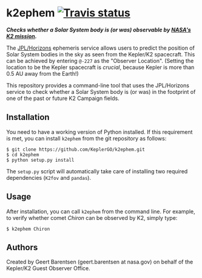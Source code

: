 # k2ephem [![Travis status](https://travis-ci.org/KeplerGO/K2ephem.svg)](https://travis-ci.org/KeplerGO/K2ephem)
***Checks  whether a Solar System body is (or was) observable by [NASA's K2 mission](http://keplerscience.arc.nasa.gov).***

The [JPL/Horizons](http://ssd.jpl.nasa.gov/horizons.cgi)
ephemeris service allows users to predict the position
of Solar System bodies in the sky as seen from the Kepler/K2 spacecraft.
This can be achieved by entering `@-227` as the "Observer Location".
(Setting the location to be the Kepler spacecraft is *crucial*,
because Kepler is more than 0.5 AU away from the Earth!)

This repository provides a command-line tool that uses the JPL/Horizons
service to check whether a Solar System body is (or was) in the footprint
of one of the past or future K2 Campaign fields.

## Installation
You need to have a working version of Python installed.
If this requirement is met, you can install `k2ephem`
from the git repository as follows:
```
$ git clone https://github.com/KeplerGO/k2ephem.git
$ cd k2ephem
$ python setup.py install
```
The `setup.py` script will automatically take care of installing two required dependencies (`K2fov` and `pandas`).

## Usage
After installation, you can call `k2ephem` from the command line.
For example, to verify whether comet *Chiron* can be observed by K2,
simply type:
```
$ k2ephem Chiron
```

## Authors
Created by Geert Barentsen (geert.barentsen at nasa.gov)
on behalf of the Kepler/K2 Guest Observer Office.
